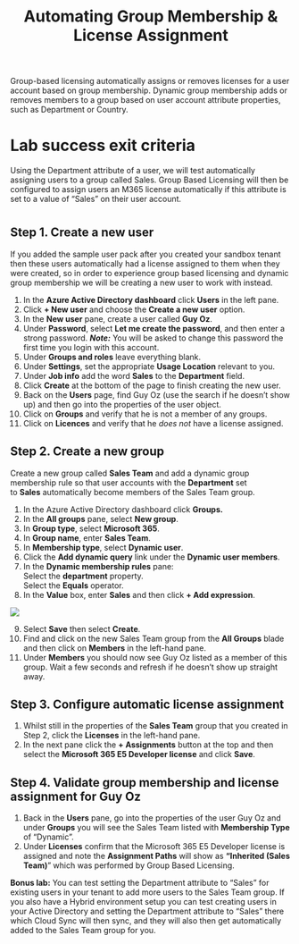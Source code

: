 ﻿---
id: license
title: Automating Group Membership & License Assignment 
sidebar_label: Automate License Assignment
slug: /license
---




Group-based licensing automatically assigns or removes licenses for a user account based on group membership. Dynamic group membership adds or removes members to a group based on user account attribute properties, such as Department or Country. 

# Lab success exit criteria
Using the Department attribute of a user, we will test automatically assigning users to a group called Sales. Group Based Licensing will then be configured to assign users an M365 license automatically if this attribute is set to a value of “Sales” on their user account. 
#

## Step 1. Create a new user
If you added the sample user pack after you created your sandbox tenant then these users automatically had a license assigned to them when they were created, so in order to experience group based licensing and dynamic group membership we will be creating a new user to work with instead.

1. In the **Azure Active Directory dashboard** click **Users** in the left pane.
1. Click **+ New user** and choose the **Create a new user** option.
1. In the **New user** pane, create a user called **Guy Oz**.
1. Under **Password**, select **Let me create the password**, and then enter a strong password. ***Note:*** You will be asked to change this password the first time you login with this account.
1. Under **Groups and roles** leave everything blank.
1. Under **Settings**, set the appropriate **Usage Location** relevant to you.
1. Under **Job info** add the word **Sales** to the **Department** field.
1. Click **Create** at the bottom of the page to finish creating the new user.
1. Back on the **Users** page, find Guy Oz (use the search if he doesn’t show up) and then go into the properties of the user object.
1. Click on **Groups** and verify that he is not a member of any groups.
1. Click on **Licences** and verify that he *does not* have a license assigned.

## Step 2. Create a new group
Create a new group called **Sales Team** and add a dynamic group membership rule so that user accounts with the **Department** set to **Sales** automatically become members of the Sales Team group.

1. In the Azure Active Directory dashboard click **Groups.**
1. In the **All groups** pane, select **New group**.
1. In **Group type**, select **Microsoft 365**.
1. In **Group name**, enter **Sales Team**.
1. In **Membership type**, select **Dynamic user**.
1. Click the **Add dynamic query** link under the **Dynamic user members**.
1. In the **Dynamic membership rules** pane:  
Select the **department** property.    
Select the **Equals** operator.  
1. In the **Value** box, enter **Sales** and then click **+ Add expression**.

![](img/license.001.png)

9. Select **Save** then select **Create**.
1. Find and click on the new Sales Team group from the **All Groups** blade and then click on **Members** in the left-hand pane.
1. Under **Members** you should now see Guy Oz listed as a member of this group. Wait a few seconds and refresh if he doesn’t show up straight away.

## Step 3. Configure automatic license assignment
1. Whilst still in the properties of the **Sales Team** group that you created in Step 2, click the **Licenses** in the left-hand pane.
1. In the next pane click the **+ Assignments** button at the top and then select the **Microsoft 365 E5 Developer license** and click **Save**.
## Step 4. Validate group membership and license assignment for Guy Oz
1. Back in the **Users** pane, go into the properties of the user Guy Oz and under **Groups** you will see the Sales Team listed with **Membership Type** of “Dynamic”.
1. Under **Licenses** confirm that the Microsoft 365 E5 Developer license is assigned and note the **Assignment Paths** will show as **“Inherited (Sales Team)**” which was performed by Group Based Licensing.

**Bonus lab:** You can test setting the Department attribute to “Sales” for existing users in your tenant to add more users to the Sales Team group. If you also have a Hybrid environment setup you can test creating users in your Active Directory and setting the Department attribute to “Sales” there which Cloud Sync will then sync, and they will also then get automatically added to the Sales Team group for you. 


